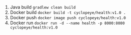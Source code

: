 1. Java build
   `gradlew clean build`
3. Docker build
	`docker build -t cyclopeye/health:v1.0 .`
4. Docker push
	`docker image push cyclopeye/health:v1.0`
5. Docker run
	`docker run -d --name health -p 8000:8080 cyclopeye/health:v1.0`
